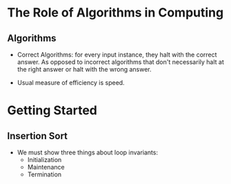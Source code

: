 # The Role of Algorithms in Computing

## Algorithms

* Correct Algorithms: for every input instance, they halt with the correct answer. As opposed to incorrect algorithms that don't necessarily halt at the right answer or halt with the wrong answer.

* Usual measure of efficiency is speed.

# Getting Started

## Insertion Sort

* We must show three things about loop invariants:
    * Initialization
    * Maintenance
    * Termination
